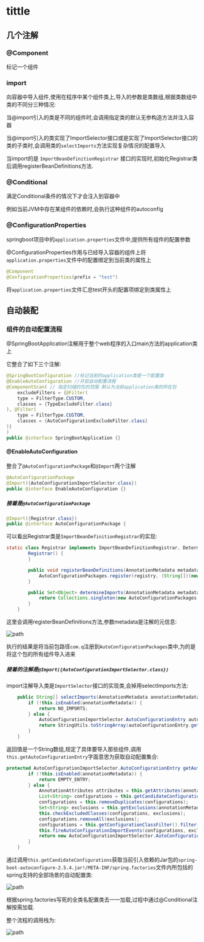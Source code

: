 # tittle

## 几个注解

### @Component

标记一个组件 

### import 

向容器中导入组件,使用在程序中某个组件类上,导入的参数是类数组,根据类数组中类的不同分三种情况:

当@import引入的类是不同的组件时,会调用指定类的默认无参构造方法并注入容器

当@import引入的类实现了ImportSelector接口或是实现了ImportSelector接口的类的子类时,会调用类的`selectImports`方法实现复杂情况的配置导入

当import的是 `ImportBeanDefinitionRegistrar` 接口的实现时,初始化Registrar类后调用registerBeanDefinitions方法.

### @Conditional

满足Conditional条件的情况下才会注入到容器中

例如当前JVM中存在某组件的依赖时,会执行这种组件的autoconfig

### @ConfigurationProperties

springboot项目中的`application.properties`文件中,提供所有组件的配置参数

@ConfigurationProperties作用与已经导入容器的组件上将`application.properties`文件中的配置绑定到当前类的属性上

```java
@Component
@ConfigurationProperties(prefix = "test")
```

将`application.properties`文件汇总test开头的配置项绑定到类属性上

## 自动装配

### 组件的自动配置流程

@SpringBootApplication注解用于整个web程序的入口main方法的application类上

它整合了如下三个注解:

```java
@SpringBootConfiguration //标记当前的application类是一个配置类
@EnableAutoConfiguration //开启自动配置流程
@ComponentScan( // 指定扫描的包的范围 默认为当前application类的所在包
    excludeFilters = {@Filter(
    type = FilterType.CUSTOM,
    classes = {TypeExcludeFilter.class}
), @Filter(
    type = FilterType.CUSTOM,
    classes = {AutoConfigurationExcludeFilter.class}
)}
)
public @interface SpringBootApplication {}


```

#### @EnableAutoConfiguration

整合了`@AutoConfigurationPackage`和`@Import`两个注解

```java
@AutoConfigurationPackage
@Import({AutoConfigurationImportSelector.class})
public @interface EnableAutoConfiguration {}
```

##### 接着是`@AutoConfigurationPackage`

```java
@Import({Registrar.class})
public @interface AutoConfigurationPackage {
```

可以看出Registrar类是`ImportBeanDefinitionRegistrar`的实现:

```java
static class Registrar implements ImportBeanDefinitionRegistrar, DeterminableImports {
        Registrar() {
        }

        public void registerBeanDefinitions(AnnotationMetadata metadata, BeanDefinitionRegistry registry) {
            AutoConfigurationPackages.register(registry, (String[])(new AutoConfigurationPackages.PackageImports(metadata)).getPackageNames().toArray(new String[0]));
        }

        public Set<Object> determineImports(AnnotationMetadata metadata) {
            return Collections.singleton(new AutoConfigurationPackages.PackageImports(metadata));
        }
    }
```

这里会调用registerBeanDefinitions方法,参数metadata是注解的元信息:

![path](https://nanazeven.github.io/image/2021-11-02-15-32-37.png)

执行的结果是将当前包路径`com.q`注册到`AutoConfigurationPackages`类中,为的是将这个包的所有组件导入进来

##### 接着的注解是`@Import({AutoConfigurationImportSelector.class})`

import注解导入类是`ImportSelector`接口的实现类,会掉用selectImports方法:


```java
    public String[] selectImports(AnnotationMetadata annotationMetadata) {
        if (!this.isEnabled(annotationMetadata)) {
            return NO_IMPORTS;
        } else {
            AutoConfigurationImportSelector.AutoConfigurationEntry autoConfigurationEntry = this.getAutoConfigurationEntry(annotationMetadata);
            return StringUtils.toStringArray(autoConfigurationEntry.getConfigurations());
        }
    }
```

返回值是一个String数组,规定了具体要导入那些组件,调用`this.getAutoConfigurationEntry`字面意思为获取自动配置集合:

```java
protected AutoConfigurationImportSelector.AutoConfigurationEntry getAutoConfigurationEntry(AnnotationMetadata annotationMetadata) {
        if (!this.isEnabled(annotationMetadata)) {
            return EMPTY_ENTRY;
        } else {
            AnnotationAttributes attributes = this.getAttributes(annotationMetadata);
            List<String> configurations = this.getCandidateConfigurations(annotationMetadata, attributes);
            configurations = this.removeDuplicates(configurations);
            Set<String> exclusions = this.getExclusions(annotationMetadata, attributes);
            this.checkExcludedClasses(configurations, exclusions);
            configurations.removeAll(exclusions);
            configurations = this.getConfigurationClassFilter().filter(configurations);
            this.fireAutoConfigurationImportEvents(configurations, exclusions);
            return new AutoConfigurationImportSelector.AutoConfigurationEntry(configurations, exclusions);
        }
    }

```

通过调用`this.getCandidateConfigurations`获取当前引入依赖的Jar包的`spring-boot-autoconfigure-2.5.4.jar!/META-INF/spring.factories`文件内所包括的spring支持的全部场景的自动配置类:

![path](https://nanazeven.github.io/image/2021-11-02-15-55-11.png)

根据spring.factories写死的全类名配置类去一一加载,过程中通过@Conditional注解按需加载.

整个流程的调用栈为:

![path](https://nanazeven.github.io/image/2021-11-02-16-05-31.png)

